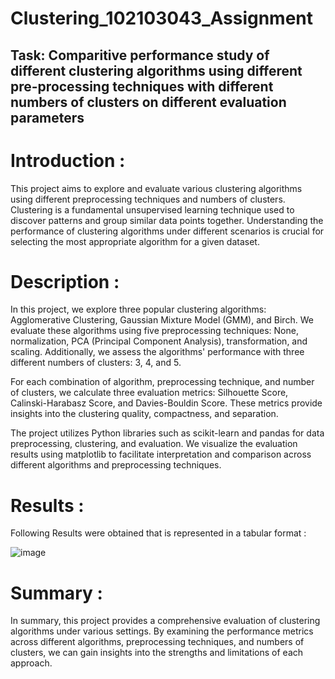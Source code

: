 # Clustering_102103043_Assignment

## Task: Comparitive performance study of different clustering algorithms using different pre-processing techniques with different numbers of clusters on different evaluation parameters

# Introduction :

This project aims to explore and evaluate various clustering algorithms using different preprocessing techniques and numbers of clusters. Clustering is a fundamental unsupervised learning technique used to discover patterns and group similar data points together. Understanding the performance of clustering algorithms under different scenarios is crucial for selecting the most appropriate algorithm for a given dataset.

# Description :

In this project, we explore three popular clustering algorithms: Agglomerative Clustering, Gaussian Mixture Model (GMM), and Birch. We evaluate these algorithms using five preprocessing techniques: None, normalization, PCA (Principal Component Analysis), transformation, and scaling. Additionally, we assess the algorithms' performance with three different numbers of clusters: 3, 4, and 5.

For each combination of algorithm, preprocessing technique, and number of clusters, we calculate three evaluation metrics: Silhouette Score, Calinski-Harabasz Score, and Davies-Bouldin Score. These metrics provide insights into the clustering quality, compactness, and separation.

The project utilizes Python libraries such as scikit-learn and pandas for data preprocessing, clustering, and evaluation. We visualize the evaluation results using matplotlib to facilitate interpretation and comparison across different algorithms and preprocessing techniques.

# Results :

Following Results were obtained that is represented in a tabular format :

![image](https://github.com/iosaman503/Clustering_102103043/assets/90442567/a248480f-16e1-40a3-a37b-f36e0dca3470)

# Summary :

In summary, this project provides a comprehensive evaluation of clustering algorithms under various settings. By examining the performance metrics across different algorithms, preprocessing techniques, and numbers of clusters, we can gain insights into the strengths and limitations of each approach. 


